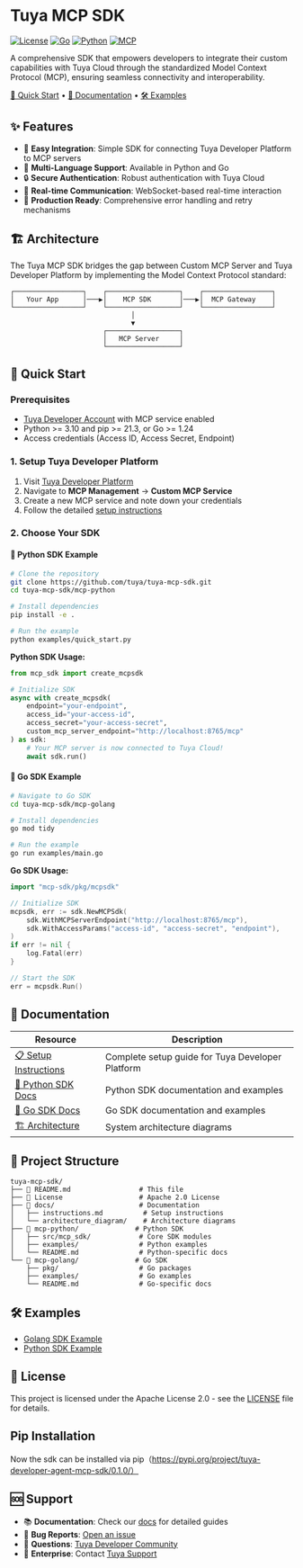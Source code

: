 # Tuya MCP SDK

[![License](https://img.shields.io/badge/License-Apache%202.0-blue.svg)](LICENSE)
[![Go](https://img.shields.io/badge/Go-1.24+-00ADD8?style=flat&logo=go)](https://golang.org/)
[![Python](https://img.shields.io/badge/Python-3.10+-3776AB?style=flat&logo=python)](https://www.python.org/)
[![MCP](https://img.shields.io/badge/MCP-Compatible-green)](https://modelcontextprotocol.io/)


A comprehensive SDK that empowers developers to integrate their custom capabilities with Tuya Cloud through the standardized Model Context Protocol (MCP), ensuring seamless connectivity and interoperability.

[🚀 Quick Start](#-quick-start) •
[📖 Documentation](#-documentation) •
[🛠️ Examples](#️-examples) 


## ✨ Features

- 🔌 **Easy Integration**: Simple SDK for connecting Tuya Developer Platform to MCP servers
- 🐍 **Multi-Language Support**: Available in Python and Go
- 🔒 **Secure Authentication**: Robust authentication with Tuya Cloud
- 📱 **Real-time Communication**: WebSocket-based real-time interaction
- 🎯 **Production Ready**: Comprehensive error handling and retry mechanisms

## 🏗️ Architecture

The Tuya MCP SDK bridges the gap between Custom MCP Server and Tuya Developer Platform by implementing the Model Context Protocol standard:

```text
┌─────────────────┐    ┌──────────────────┐    ┌─────────────────┐
│   Your App      │───▶│    MCP SDK       │───▶│  MCP Gateway    │
└─────────────────┘    └──────────────────┘    └─────────────────┘
                              │
                              ▼
                       ┌──────────────────┐
                       │   MCP Server     │
                       └──────────────────┘
```

## 🚀 Quick Start

### Prerequisites

- [Tuya Developer Account](https://platform.tuya.com/) with MCP service enabled
- Python >= 3.10 and pip >= 21.3, or Go >= 1.24
- Access credentials (Access ID, Access Secret, Endpoint)

### 1. Setup Tuya Developer Platform

1. Visit [Tuya Developer Platform](https://platform.tuya.com/)
2. Navigate to **MCP Management** → **Custom MCP Service**
3. Create a new MCP service and note down your credentials
4. Follow the detailed [setup instructions](docs/instructions.md)

### 2. Choose Your SDK

#### 🐍 Python SDK Example

```bash
# Clone the repository
git clone https://github.com/tuya/tuya-mcp-sdk.git
cd tuya-mcp-sdk/mcp-python

# Install dependencies
pip install -e .

# Run the example
python examples/quick_start.py
```

**Python SDK Usage:**

```python
from mcp_sdk import create_mcpsdk

# Initialize SDK
async with create_mcpsdk(
    endpoint="your-endpoint",
    access_id="your-access-id", 
    access_secret="your-access-secret",
    custom_mcp_server_endpoint="http://localhost:8765/mcp"
) as sdk:
    # Your MCP server is now connected to Tuya Cloud!
    await sdk.run()
```

#### 🐹 Go SDK Example

```bash
# Navigate to Go SDK
cd tuya-mcp-sdk/mcp-golang

# Install dependencies
go mod tidy

# Run the example
go run examples/main.go
```

**Go SDK Usage:**

```go
import "mcp-sdk/pkg/mcpsdk"

// Initialize SDK
mcpsdk, err := sdk.NewMCPSdk(
    sdk.WithMCPServerEndpoint("http://localhost:8765/mcp"),
    sdk.WithAccessParams("access-id", "access-secret", "endpoint"),
)
if err != nil {
    log.Fatal(err)
}

// Start the SDK
err = mcpsdk.Run()
```

## 📖 Documentation

| Resource | Description |
|----------|-------------|
| [📋 Setup Instructions](docs/instructions.md) | Complete setup guide for Tuya Developer Platform |
| [🐍 Python SDK Docs](mcp-python/README.md) | Python SDK documentation and examples |
| [🐹 Go SDK Docs](mcp-golang/README.md) | Go SDK documentation and examples |
| [🏗️ Architecture](docs/architecture_diagram/) | System architecture diagrams |

## 📁 Project Structure

```text
tuya-mcp-sdk/
├── 📄 README.md                 # This file
├── 📄 License                   # Apache 2.0 License
├── 📁 docs/                     # Documentation
│   ├── instructions.md          # Setup instructions
│   └── architecture_diagram/    # Architecture diagrams
├── 📁 mcp-python/              # Python SDK
│   ├── src/mcp_sdk/            # Core SDK modules
│   ├── examples/               # Python examples
│   └── README.md               # Python-specific docs
└── 📁 mcp-golang/              # Go SDK
    ├── pkg/                    # Go packages
    ├── examples/               # Go examples
    └── README.md               # Go-specific docs
```

## 🛠️ Examples
- [Golang SDK Example](mcp-golang/examples)
- [Python SDK Example](mcp-python/examples)

## 📜 License

This project is licensed under the Apache License 2.0 - see the [LICENSE](License) file for details.

## Pip Installation
Now the sdk can be installed via pip（https://pypi.org/project/tuya-developer-agent-mcp-sdk/0.1.0/）
## 🆘 Support

- 📚 **Documentation**: Check our [docs](docs/) for detailed guides
- 🐛 **Bug Reports**: [Open an issue](https://github.com/tuya/tuya-mcp-sdk/issues)
- 💬 **Questions**: [Tuya Developer Community](https://www.tuyaos.com/)
- 🏢 **Enterprise**: Contact [Tuya Support](https://service.console.tuya.com/)


